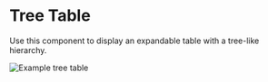 # Tree Table

Use this component to display an expandable table with a tree-like hierarchy.

![Example tree table](https://i.imgur.com/vlvguzg.gif)
